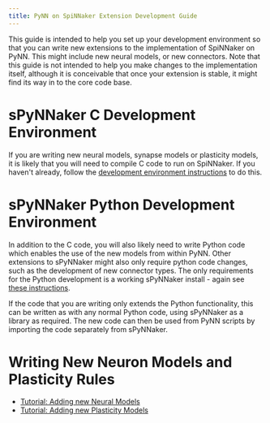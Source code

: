 ```yaml
---
title: PyNN on SpiNNaker Extension Development Guide
---
```


This guide is intended to help you set up your development environment so that you can write new extensions to the implementation of SpiNNaker on PyNN.  This might include new neural models, or new connectors.  Note that this guide is not intended to help you make changes to the implementation itself, although it is conceivable that once your extension is stable, it might find its way in to the core code base.

# sPyNNaker C Development Environment
If you are writing new neural models, synapse models or plasticity models, it is likely that you will need to compile C code to run on SpiNNaker.  If you haven't already, follow the [development environment instructions](../../development/devenv.html) to do this.

<!-- We'll need the following section again once the new release is out, but not right now.
1. Download the sPyNNaker source code as a [zip](https://github.com/SpiNNakerManchester/sPyNNaker/archive/master.zip) or [tar.gz](https://github.com/SpiNNakerManchester/sPyNNaker/archive/master.tar.gz)
1. Extract the code to the location of your choice.
1. Create a new environment variable ```NEURAL_MODELLING_DIRS``` which is set to the path of the ```neural_modelling``` subfolder of the extracted archive (note that in Windows, this should be the MinGW Posix path e.g. if you have extracted the archive to C:\sPyNNaker\, you should set the environment variable to /c/sPyNNaker/neural_modelling). -->

# sPyNNaker Python Development Environment
In addition to the C code, you will also likely need to write Python code which enables the use of the new models from within PyNN.  Other extensions to sPyNNaker might also only require python code changes, such as the development of new connector types.  The only requirements for the Python development is a working sPyNNaker install - again see [these instructions](../../development/devenv.html).

If the code that you are writing only extends the Python functionality, this can be written as with any normal Python code, using sPyNNaker as a library as required.  The new code can then be used from PyNN scripts by importing the code separately from sPyNNaker.

# Writing New Neuron Models and Plasticity Rules
* [Tutorial: Adding new Neural Models](LabsJune2017_NewNeuronModels-LabManual.pdf)
* [Tutorial: Adding new Plasticity Models](NewPlasticityRules-LabManual.pdf)
